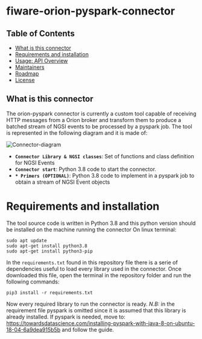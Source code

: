 # fiware-orion-pyspark-connector


## Table of Contents

-   [What is this connector](#what-is-this-connector)
-   [Requirements and installation](#requirements-and-installation)
-   [Usage: API Overview](#usage-api-overview)
-   [Maintainers](#maintainers)
-   [Roadmap](#roadmap)
-   [License](#license)


## What is this connector

The orion-pyspark connector is currently a custom tool capable of receiving HTTP messages from a Orion broker and transform them to produce a batched stream of NGSI events to be processed by a pyspark job.
The tool is represented in the following diagram and it is made of:


![Connector-diagram](https://user-images.githubusercontent.com/103200695/162405802-3bc222df-63aa-41d9-a347-3c270d8ab8a4.png)


-   **`Connector Library & NGSI classes`**: Set of functions and class definition for NGSI Events
-   **`Connector start`**: Python 3.8 code to start the connector.
-   **`* Primers (OPTIONAL)`**: Python 3.8 code to implement in a pyspark job to obtain a stream of NGSI Event objects



# Requirements and installation

The tool source code is written in Python 3.8 and this python version should be installed on the machine running the connector
On linux terminal:

```console
sudo apt update
sudo apt-get install python3.8
sudo apt-get install python3-pip
```

In the `requirements.txt` found in this repository file there is a serie of dependencies useful to load every library used in the connector.
Once downloaded this file, open the terminal in the repository folder and run the following commands:

```console
pip3 install -r requirements.txt
```

Now every required library to run the connector is ready.
*N.B:* in the requirement file pyspark is omitted since it is assumed that this library is already installed. If pyspark is needed, move to: https://towardsdatascience.com/installing-pyspark-with-java-8-on-ubuntu-18-04-6a9dea915b5b and follow the guide.

